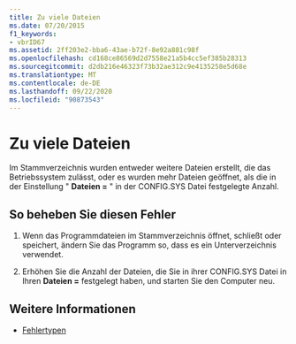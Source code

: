 ```yaml
---
title: Zu viele Dateien
ms.date: 07/20/2015
f1_keywords:
- vbrID67
ms.assetid: 2ff203e2-bba6-43ae-b72f-8e92a881c98f
ms.openlocfilehash: cd168ce86569d2d7558e21a5b4cc5ef385b28313
ms.sourcegitcommit: d2db216e46323f73b32ae312c9e4135258e5d68e
ms.translationtype: MT
ms.contentlocale: de-DE
ms.lasthandoff: 09/22/2020
ms.locfileid: "90873543"
---
```

# <a name="too-many-files"></a>Zu viele Dateien

Im Stammverzeichnis wurden entweder weitere Dateien erstellt, die das Betriebssystem zulässt, oder es wurden mehr Dateien geöffnet, als die in der Einstellung " **Dateien =** " in der CONFIG.SYS Datei festgelegte Anzahl.  
  
## <a name="to-correct-this-error"></a>So beheben Sie diesen Fehler  
  
1. Wenn das Programmdateien im Stammverzeichnis öffnet, schließt oder speichert, ändern Sie das Programm so, dass es ein Unterverzeichnis verwendet.  
  
2. Erhöhen Sie die Anzahl der Dateien, die Sie in ihrer CONFIG.SYS Datei in Ihren **Dateien =** festgelegt haben, und starten Sie den Computer neu.  
  
## <a name="see-also"></a>Weitere Informationen

- [Fehlertypen](../../programming-guide/language-features/error-types.md)
